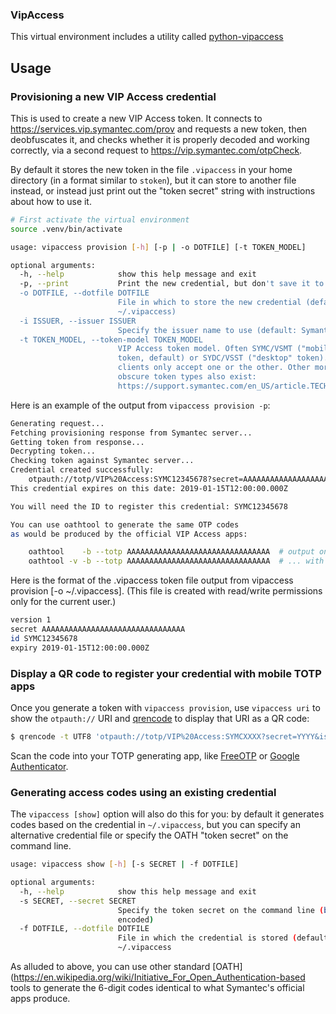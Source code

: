 ### VipAccess

This virtual environment includes a utility called [python-vipaccess](https://github.com/dlenski/python-vipaccess)



## Usage

### Provisioning a new VIP Access credential
This is used to create a new VIP Access token. It connects to https://services.vip.symantec.com/prov and requests a new token, then deobfuscates it, and checks whether it is properly decoded and working correctly, via a second request to https://vip.symantec.com/otpCheck.

By default it stores the new token in the file `.vipaccess` in your home directory (in a format similar to `stoken`), but it can store to another file instead, or instead just print out the "token secret" string with instructions about how to use it.
```bash
# First activate the virtual environment
source .venv/bin/activate

usage: vipaccess provision [-h] [-p | -o DOTFILE] [-t TOKEN_MODEL]

optional arguments:
  -h, --help            show this help message and exit
  -p, --print           Print the new credential, but don't save it to a file
  -o DOTFILE, --dotfile DOTFILE
                        File in which to store the new credential (default
                        ~/.vipaccess)
  -i ISSUER, --issuer ISSUER
                        Specify the issuer name to use (default: Symantec)
  -t TOKEN_MODEL, --token-model TOKEN_MODEL
                        VIP Access token model. Often SYMC/VSMT ("mobile"
                        token, default) or SYDC/VSST ("desktop" token). Some
                        clients only accept one or the other. Other more
                        obscure token types also exist:
                        https://support.symantec.com/en_US/article.TECH239895.html
```

Here is an example of the output from `vipaccess provision -p`:

```bash
Generating request...
Fetching provisioning response from Symantec server...
Getting token from response...
Decrypting token...
Checking token against Symantec server...
Credential created successfully:
	otpauth://totp/VIP%20Access:SYMC12345678?secret=AAAAAAAAAAAAAAAAAAAAAAAAAAAAAAAA&issuer=Symantec&algorithm=SHA1&digits=6
This credential expires on this date: 2019-01-15T12:00:00.000Z

You will need the ID to register this credential: SYMC12345678

You can use oathtool to generate the same OTP codes
as would be produced by the official VIP Access apps:

    oathtool    -b --totp AAAAAAAAAAAAAAAAAAAAAAAAAAAAAAAA  # output one code
    oathtool -v -b --totp AAAAAAAAAAAAAAAAAAAAAAAAAAAAAAAA  # ... with extra information
```

Here is the format of the .vipaccess token file output from vipaccess provision [-o ~/.vipaccess]. (This file is created with read/write permissions only for the current user.)

```bash
version 1
secret AAAAAAAAAAAAAAAAAAAAAAAAAAAAAAAA
id SYMC12345678
expiry 2019-01-15T12:00:00.000Z
```

### Display a QR code to register your credential with mobile TOTP apps
Once you generate a token with `vipaccess provision`, use `vipaccess uri` to show the `otpauth://` URI and [qrencode](https://fukuchi.org/works/qrencode/manual/index.html) to display that URI as a QR code:

```bash
$ qrencode -t UTF8 'otpauth://totp/VIP%20Access:SYMCXXXX?secret=YYYY&issuer=Symantec&algorithm=SHA1&digits=6'
```

Scan the code into your TOTP generating app, like [FreeOTP](https://en.wikipedia.org/wiki/Initiative_For_Open_Authentication) or [Google Authenticator](https://play.google.com/store/apps/details?id=com.google.android.apps.authenticator2).

### Generating access codes using an existing credential

The `vipaccess [show]` option will also do this for you: by default it generates codes based on the credential in `~/.vipaccess`, but you can specify an alternative credential file or specify the OATH "token secret" on the command line.

```bash
usage: vipaccess show [-h] [-s SECRET | -f DOTFILE]

optional arguments:
  -h, --help            show this help message and exit
  -s SECRET, --secret SECRET
                        Specify the token secret on the command line (base32
                        encoded)
  -f DOTFILE, --dotfile DOTFILE
                        File in which the credential is stored (default
                        ~/.vipaccess
```

As alluded to above, you can use other standard [OATH](https://en.wikipedia.org/wiki/Initiative_For_Open_Authentication-based tools to generate the 6-digit codes identical to what Symantec's official apps produce.